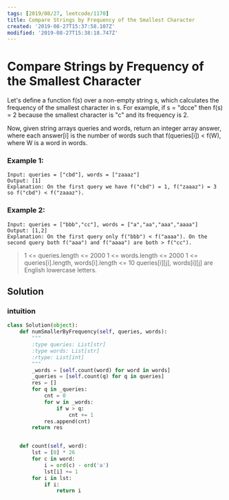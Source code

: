```yaml
---
tags: [2019/08/27, leetcode/1170]
title: Compare Strings by Frequency of the Smallest Character
created: '2019-08-27T15:37:58.107Z'
modified: '2019-08-27T15:38:18.747Z'
---
```


# Compare Strings by Frequency of the Smallest Character

Let's define a function f(s) over a non-empty string s, which calculates the frequency of the smallest character in s. For example, if s = "dcce" then f(s) = 2 because the smallest character is "c" and its frequency is 2.

Now, given string arrays queries and words, return an integer array answer, where each answer[i] is the number of words such that f(queries[i]) < f(W), where W is a word in words.

### Example 1:

```
Input: queries = ["cbd"], words = ["zaaaz"]
Output: [1]
Explanation: On the first query we have f("cbd") = 1, f("zaaaz") = 3 so f("cbd") < f("zaaaz").
```

### Example 2:

```
Input: queries = ["bbb","cc"], words = ["a","aa","aaa","aaaa"]
Output: [1,2]
Explanation: On the first query only f("bbb") < f("aaaa"). On the second query both f("aaa") and f("aaaa") are both > f("cc").
```

> 1 <= queries.length <= 2000
> 1 <= words.length <= 2000
> 1 <= queries[i].length, words[i].length <= 10
> queries[i][j], words[i][j] are English lowercase letters.

## Solution

### intuition

```python
class Solution(object):
    def numSmallerByFrequency(self, queries, words):
        """
        :type queries: List[str]
        :type words: List[str]
        :rtype: List[int]
        """
        _words = [self.count(word) for word in words]
        _queries = [self.count(q) for q in queries]
        res = []
        for q in _queries:
            cnt = 0
            for w in _words:
                if w > q:
                    cnt += 1
            res.append(cnt)
        return res


    def count(self, word):
        lst = [0] * 26
        for c in word:
            i = ord(c) - ord('a')
            lst[i] += 1
        for i in lst:
            if i:
                return i
```
